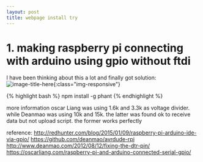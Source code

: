 ```yaml
---
layout: post
title: webpage install try
---
```

<!---this is comment---> 
# 1. making raspberry pi connecting with arduino using gpio without ftdi
  I have been thinking about this a lot and finally got solution:
![image-title-here](/images/rpi_arduino_serial.jpg){:class="img-responsive"}

{% highlight bash %}
npm install -g phant
{% endhighlight %}

more information
  oscar Liang was using 1.6k and 3.3k as voltage divider. while Deanmao was using 10k and 15k. the latter was found ok to receive data but not upload script. the former works perfectly

reference:
http://redhunter.com/blog/2015/01/09/raspberry-pi-arduino-ide-via-gpio/
https://github.com/deanmao/avrdude-rpi
http://www.deanmao.com/2012/08/12/fixing-the-dtr-pin/
https://oscarliang.com/raspberry-pi-and-arduino-connected-serial-gpio/

